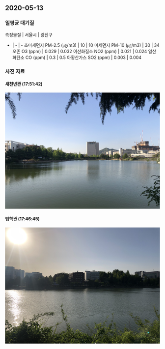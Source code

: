 ## 2020-05-13

### 일평균 대기질

측정물질 | 서울시 | 광진구
- | - | -
초미세먼지 PM-2.5 (㎍/m3) | 10 | 10
미세먼지 PM-10 (㎍/m3) | 30 | 34
오존 O3 (ppm) | 0.029 | 0.032
이산화질소 NO2 (ppm) | 0.021 | 0.024
일산화탄소 CO (ppm) | 0.3 | 0.5
아황산가스 SO2 (ppm) | 0.003 | 0.004

### 사진 자료

#### 새천년관 (17:51:42)

![](1.jpeg)

#### 법학관 (17:46:45)

![](2.jpeg)
